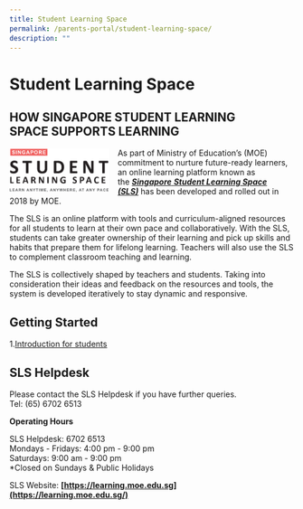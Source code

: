 ```yaml
---
title: Student Learning Space
permalink: /parents-portal/student-learning-space/
description: ""
---
```

# Student Learning Space


## HOW SINGAPORE STUDENT LEARNING SPACE SUPPORTS LEARNING


<img src="/images/Parents%20Portal/SLS.png" style="width:35%;margin-right:15px;" align = "left">

As part of Ministry of Education’s (MOE) commitment to nurture future-ready learners, an online learning platform known as the [**_Singapore_** **_Student Learning Space (SLS)_**](https://learning.moe.edu.sg/) has been developed and rolled out in 2018 by MOE.  

The SLS is an online platform with tools and curriculum-aligned resources for all students to learn at their own pace and collaboratively. With the SLS, students can take greater ownership of their learning and pick up skills and habits that prepare them for lifelong learning. Teachers will also use the SLS to complement classroom teaching and learning.

The SLS is collectively shaped by teachers and students. Taking into consideration their ideas and feedback on the resources and tools, the system is developed iteratively to stay dynamic and responsive.


## Getting Started


1.[Introduction for students](/files/Parents%20Portal/Annexes%20to%20Letter%20to%20Parents.pdf)

## SLS Helpdesk


Please contact the SLS Helpdesk if you have further queries. <br>
Tel: (65) 6702 6513

  

**Operating Hours**

SLS Helpdesk: 6702 6513<br>
Mondays - Fridays: 4:00 pm - 9:00 pm<br>
Saturdays: 9:00 am - 9:00 pm<br>
\*Closed on Sundays & Public Holidays

  

SLS Website: **[https://learning.moe.edu.sg](https://learning.moe.edu.sg/)**